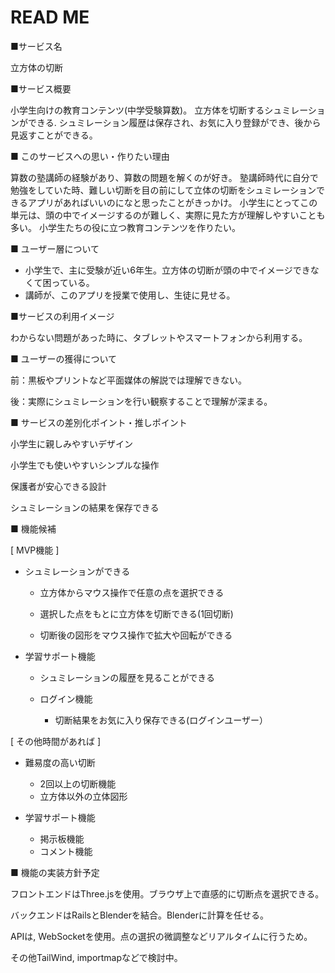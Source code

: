 # READ ME

■サービス名

立方体の切断

■サービス概要

小学生向けの教育コンテンツ(中学受験算数)。
立方体を切断するシュミレーションができる.
シュミレーション履歴は保存され、お気に入り登録ができ、後から見返すことができる。

■ このサービスへの思い・作りたい理由

算数の塾講師の経験があり、算数の問題を解くのが好き。
塾講師時代に自分で勉強をしていた時、難しい切断を目の前にして立体の切断をシュミレーションできるアプリがあればいいのになと思ったことがきっかけ。
小学生にとってこの単元は、頭の中でイメージするのが難しく、実際に見た方が理解しやすいことも多い。
小学生たちの役に立つ教育コンテンツを作りたい。

■ ユーザー層について

- 小学生で、主に受験が近い6年生。立方体の切断が頭の中でイメージできなくて困っている。
- 講師が、このアプリを授業で使用し、生徒に見せる。


■サービスの利用イメージ

わからない問題があった時に、タブレットやスマートフォンから利用する。

■ ユーザーの獲得について

前：黒板やプリントなど平面媒体の解説では理解できない。

後：実際にシュミレーションを行い観察することで理解が深まる。

■ サービスの差別化ポイント・推しポイント

小学生に親しみやすいデザイン

小学生でも使いやすいシンプルな操作

保護者が安心できる設計

シュミレーションの結果を保存できる

■ 機能候補

[ MVP機能 ]

- シュミレーションができる

  - 立方体からマウス操作で任意の点を選択できる

  - 選択した点をもとに立方体を切断できる(1回切断)

  - 切断後の図形をマウス操作で拡大や回転ができる

- 学習サポート機能

  - シュミレーションの履歴を見ることができる

  - ログイン機能
    - 切断結果をお気に入り保存できる(ログインユーザー）

[ その他時間があれば ]

- 難易度の高い切断
  - 2回以上の切断機能
  - 立方体以外の立体図形 

- 学習サポート機能
  - 掲示板機能
  - コメント機能


■ 機能の実装方針予定

フロントエンドはThree.jsを使用。ブラウザ上で直感的に切断点を選択できる。

バックエンドはRailsとBlenderを結合。Blenderに計算を任せる。

APIは, WebSocketを使用。点の選択の微調整などリアルタイムに行うため。

その他TailWind, importmapなどで検討中。
